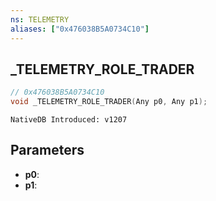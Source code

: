 ```yaml
---
ns: TELEMETRY
aliases: ["0x476038B5A0734C10"]
---
```

## _TELEMETRY_ROLE_TRADER

```c
// 0x476038B5A0734C10
void _TELEMETRY_ROLE_TRADER(Any p0, Any p1);
```

```
NativeDB Introduced: v1207
```

## Parameters
* **p0**:
* **p1**:
